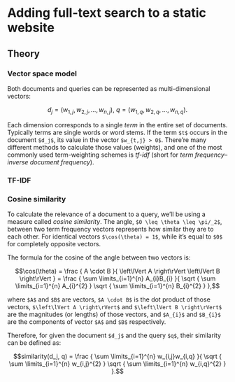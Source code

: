 <!--
tags:
  - javascript
  - hacking-web
  - information-retrieval
description: How to implement a full-text search for a static website from scratch.
-->

# Adding full-text search to a static website

## Theory

### Vector space model

Both documents and queries can be represented as multi-dimensional vectors:

```math
d_j = ( w_{1,j} ,w_{2,j} , \dotsc ,w_{n,j} ), \:
q = ( w_{1,q} ,w_{2,q} , \dotsc ,w_{n,q} ).
```

Each dimension corresponds to a single _term_ in the entire set of documents. Typically terms are single words or word stems. If the term `$t$` occurs in the document `$d_j$`, its value in the vector `$w_{t,j} > 0$`. There’re many different methods to calculate those values (weights), and one of the most commonly used term-weighting schemes is _tf-idf_ (short for _term frequency–inverse document frequency_).

### TF-IDF

### Cosine similarity

To calculate the relevance of a document to a query, we’ll be using a measure called _cosine similarity_. The angle, `$0 \leq \theta \leq \pi/_2$`, between two term frequency vectors represents how similar they are to each other. For identical vectors `$\cos(\theta) = 1$`, while it’s equal to `$0$` for completely opposite vectors.

The formula for the cosine of the angle between two vectors is:

```math
\cos(\theta) = \frac
{
  A \cdot B
}{
  \left\lVert A \right\rVert \left\lVert B \right\rVert
} = \frac
{
  \sum \limits_{i=1}^{n} A_{i}B_{i}
}{
  \sqrt { \sum \limits_{i=1}^{n} A_{i}^{2} }
  \sqrt { \sum \limits_{i=1}^{n} B_{i}^{2} }
},
```

where `$A$` and `$B$` are vectors, `$A \cdot B$` is the dot product of those vectors, `$\left\lVert A \right\rVert$` and `$\left\lVert B \right\rVert$` are the magnitudes (or lengths) of those vectors, and `$A_{i}$` and `$B_{i}$` are the components of vector `$A$` and `$B$` respectively.

Therefore, for given the document `$d_j$` and the query `$q$`, their similarity can be defined as:

```math
similarity(d_j, q) = \frac
{
  \sum \limits_{i=1}^{n} w_{i,j}w_{i,q}
}{
  \sqrt { \sum \limits_{i=1}^{n} w_{i,j}^{2} }
  \sqrt { \sum \limits_{i=1}^{n} w_{i,q}^{2} }
}.
```
